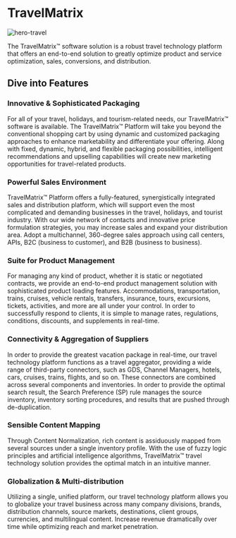 # TravelMatrix
![hero-travel](https://github.com/user-attachments/assets/796d2018-da20-4845-afa5-62ac2e53a4ea)

The TravelMatrix™ software solution is a robust travel technology platform that offers an end-to-end solution to greatly optimize product and service optimization, sales, conversions, and distribution.

## Dive into Features
### Innovative & Sophisticated Packaging
For all of your travel, holidays, and tourism-related needs, our TravelMatrix™ software is available. The TravelMatrix™ Platform will take you beyond the conventional shopping cart by using dynamic and customized packaging approaches to enhance marketability and differentiate your offering. Along with fixed, dynamic, hybrid, and flexible packaging possibilities, intelligent recommendations and upselling capabilities will create new marketing opportunities for travel-related products.

### Powerful Sales Environment
TravelMatrix™ Platform offers a fully-featured, synergistically integrated sales and distribution platform, which will support even the most complicated and demanding businesses in the travel, holidays, and tourist industry. With our wide network of contacts and innovative price formulation strategies, you may increase sales and expand your distribution area. Adopt a multichannel, 360-degree sales approach using call centers, APIs, B2C (business to customer), and B2B (business to business).

### Suite for Product Management
For managing any kind of product, whether it is static or negotiated contracts, we provide an end-to-end product management solution with sophisticated product loading features. Accommodations, transportation, trains, cruises, vehicle rentals, transfers, insurance, tours, excursions, tickets, activities, and more are all under your control. In order to successfully respond to clients, it is simple to manage rates, regulations, conditions, discounts, and supplements in real-time.

### Connectivity & Aggregation of Suppliers
In order to provide the greatest vacation package in real-time, our travel technology platform functions as a travel aggregator, providing a wide range of third-party connectors, such as GDS, Channel Managers, hotels, cars, cruises, trains, flights, and so on. These connectors are combined across several components and inventories. In order to provide the optimal search result, the Search Preference (SP) rule manages the source inventory, inventory sorting procedures, and results that are pushed through de-duplication.

### Sensible Content Mapping
Through Content Normalization, rich content is assiduously mapped from several sources under a single inventory profile. With the use of fuzzy logic principles and artificial intelligence algorithms, TravelMatrix™ travel technology solution provides the optimal match in an intuitive manner.

### Globalization & Multi-distribution
Utilizing a single, unified platform, our travel technology platform allows you to globalize your travel business across many company divisions, brands, distribution channels, source markets, destinations, client groups, currencies, and multilingual content. Increase revenue dramatically over time while optimizing reach and market penetration.
